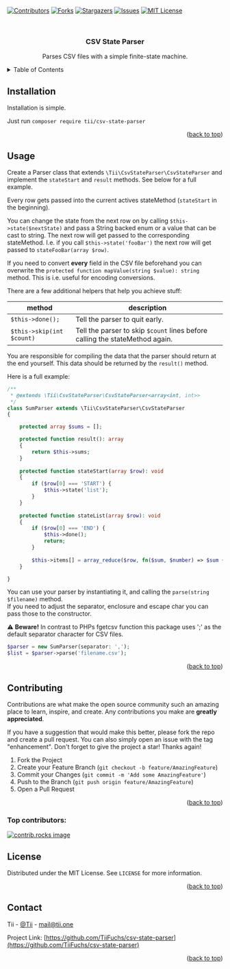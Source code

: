 <a id="readme-top"></a>



<!-- PROJECT SHIELDS -->
[![Contributors][contributors-shield]][contributors-url]
[![Forks][forks-shield]][forks-url]
[![Stargazers][stars-shield]][stars-url]
[![Issues][issues-shield]][issues-url]
[![MIT License][license-shield]][license-url]



<!-- PROJECT LOGO -->
<br />
<div align="center">
<h3 align="center">CSV State Parser</h3>

  <p align="center">
    Parses CSV files with a simple finite-state machine.
  </p>
</div>



<!-- TABLE OF CONTENTS -->
<details>
  <summary>Table of Contents</summary>
  <ol>
    <li><a href="#getting-started">Getting Started</a></li>
    <li><a href="#installation">Installation</a></li>
    <li><a href="#contributing">Contributing</a></li>
    <li><a href="#license">License</a></li>
    <li><a href="#contact">Contact</a></li>
  </ol>
</details>


<!-- GETTING STARTED -->

## Installation

Installation is simple.

Just run `composer require tii/csv-state-parser`

<p align="right">(<a href="#readme-top">back to top</a>)</p>



<!-- USAGE EXAMPLES -->

## Usage

Create a Parser class that extends `\Tii\CsvStateParser\CsvStateParser` and implement the `stateStart` and `result`
methods. See below for a full example.

Every row gets passed into the current actives stateMethod (`stateStart` in the beginning).

You can change the state from the next row on by calling `$this->state($nextState)` and pass a String backed enum or a
value that can be cast to string. The next row will get passed to the corresponding stateMethod. I.e. if you call
`$this->state('fooBar')` the next row will get passed to `stateFooBar(array $row)`.

If you need to convert **every** field in the CSV file beforehand you can overwrite the
`protected function mapValue(string $value): string` method. This is i.e.
useful for encoding conversions.

There are a few additional helpers that help you achieve stuff:

| method                    | description                                                                  |
|---------------------------|------------------------------------------------------------------------------|
| `$this->done();`          | Tell the parser to quit early.                                               |
| `$this->skip(int $count)` | Tell the parser to skip `$count` lines before calling the stateMethod again. |

You are responsible for compiling the data that the parser should return at the end yourself. This data should be
returned by the
`result()` method.

Here is a full example:

```php
/**
 * @extends \Tii\CsvStateParser\CsvStateParser<array<int, int>> 
 */
class SumParser extends \Tii\CsvStateParser\CsvStateParser
{

    protected array $sums = [];

    protected function result(): array
    {
        return $this->sums;
    }
    
    protected function stateStart(array $row): void
    {
        if ($row[0] === 'START') {
            $this->state('list');
        }
    }
    
    protected function stateList(array $row): void
    {
        if ($row[0] === 'END') {
            $this->done();
            return;
        }
        
        $this->items[] = array_reduce($row, fn($sum, $number) => $sum + $number, 0);
    }

}
```

You can use your parser by instantiating it, and calling the `parse(string $filename)` method. \
If you need to adjust the separator, enclosure and escape char you can pass those to the constructor.

⚠️ **Beware!** In contrast to PHPs fgetcsv function this package uses ';' as the default separator character for CSV
files.

```php
$parser = new SumParser(separator: ',');
$list = $parser->parse('filename.csv');
```

<p align="right">(<a href="#readme-top">back to top</a>)</p>





<!-- CONTRIBUTING -->

## Contributing

Contributions are what make the open source community such an amazing place to learn, inspire, and create. Any
contributions you make are **greatly appreciated**.

If you have a suggestion that would make this better, please fork the repo and create a pull request. You can also
simply open an issue with the tag "enhancement".
Don't forget to give the project a star! Thanks again!

1. Fork the Project
2. Create your Feature Branch (`git checkout -b feature/AmazingFeature`)
3. Commit your Changes (`git commit -m 'Add some AmazingFeature'`)
4. Push to the Branch (`git push origin feature/AmazingFeature`)
5. Open a Pull Request

<p align="right">(<a href="#readme-top">back to top</a>)</p>

### Top contributors:

<a href="https://github.com/TiiFuchs/csv-state-parser/graphs/contributors">
  <img src="https://contrib.rocks/image?repo=TiiFuchs/csv-state-parser" alt="contrib.rocks image" />
</a>



<!-- LICENSE -->

## License

Distributed under the MIT License. See `LICENSE` for more information.

<p align="right">(<a href="#readme-top">back to top</a>)</p>



<!-- CONTACT -->

## Contact

Tii - [@Tii](https://chaos.social/@Tii) - mail@tii.one

Project Link: [https://github.com/TiiFuchs/csv-state-parser](https://github.com/TiiFuchs/csv-state-parser)

<p align="right">(<a href="#readme-top">back to top</a>)</p>




<!-- MARKDOWN LINKS & IMAGES -->

[contributors-shield]: https://img.shields.io/github/contributors/TiiFuchs/csv-state-parser.svg?style=for-the-badge

[contributors-url]: https://github.com/TiiFuchs/csv-state-parser/graphs/contributors

[forks-shield]: https://img.shields.io/github/forks/TiiFuchs/csv-state-parser.svg?style=for-the-badge

[forks-url]: https://github.com/TiiFuchs/csv-state-parser/network/members

[stars-shield]: https://img.shields.io/github/stars/TiiFuchs/csv-state-parser.svg?style=for-the-badge

[stars-url]: https://github.com/TiiFuchs/csv-state-parser/stargazers

[issues-shield]: https://img.shields.io/github/issues/TiiFuchs/csv-state-parser.svg?style=for-the-badge

[issues-url]: https://github.com/TiiFuchs/csv-state-parser/issues

[license-shield]: https://img.shields.io/github/license/TiiFuchs/csv-state-parser.svg?style=for-the-badge

[license-url]: https://github.com/TiiFuchs/csv-state-parser/blob/master/LICENSE.txt